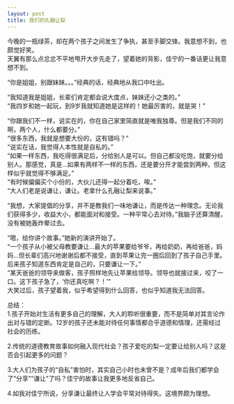 ```yaml
---
layout: post
title: 我们的孔融让梨
---
```


<p>今晚的一瓶绿茶，却在两个孩子之间发生了争执，甚至手脚交锋。我意想不到，也颇觉好笑。<br />
天翼有那么点忿忿不平地甩开大步先走了，望着她的背影，佳宁的一番话更让我意想不到。</p>
<p>“你是姐姐，别跟妹妹。。。”经典的话，经典地从我口中吐出。</p>
<p>“我知道我是姐姐，长辈们肯定都会说大度点，妹妹还小之类的。”<br />
“我四岁和她一起玩，到9岁我就知道她是这样的！她最厉害的，就是哭！”</p>
<p>“你跟我们不一样，说实在的，你在自己家里简直就是唯我独尊。但是我们不同的啊，两个人，什么都要分。”<br />
“很多东西，我就是想要大份的，这有错吗？”<br />
“说实在话，我觉得人本性就是自私的。”<br />
“如果一样东西，我吃得很满足后，分给别人是可以。但自己都没吃饱，就要分给别人。那感觉，真是&#8230;如果有两样不一样的东西，还是要分开才能尝到两种，但这样似乎就觉得不够满足。”<br />
“有时候偏偏买个小份的，大伙儿还得一起分着吃，唉。”<br />
“大人们老是说谦让，谦让。老拿什么孔融让梨来说事。”</p>
<p>“我想，大家提倡的分享，并不是教我们一味地谦让，而是传达一种理念。无论我们获得多少，收益大小，都能面对和接受。一种平常心去对待。”我脑子还算清醒，没有被她轰炸晕过去。</p>
<p>“嗯，给你讲个故事。”她新的演讲开始了。<br />
“一个孩子从小被父母教要谦让&#8230;最大的苹果要给爷爷，再给奶奶，再给爸爸，妈妈&#8230;但长辈们高兴地谢谢后都不接受，直到苹果让完一圈后回到了孩子自己手里。后来孩子知道东西肯定是自己的，只要谦让一下。”<br />
“某天爸爸的领导来做客，孩子照样地先让苹果给领导。领导也就接过来，咬了一口。这下孩子急了，‘你还真吃啊？！’”<br />
大笑过后，孩子望着我，似乎希望得到什么回答，也似乎知道我无法回答。</p>
<p>总结：<br />
1.孩子开始对生活有更多自己的理解，大人的聆听很重要，而不是简单对其言论作出对与错的定断。12岁的孩子还未能对待任何事情都合乎道德和情理，还需经过社会的历练。</p>
<p>2.传统的道德教育故事如何融入现代社会？孩子爱吃的梨一定要让给别人吗？这是否会引起更多的问题？</p>
<p>3.大人们为孩子的“自私”害怕时，其实自己小时也未曾不是？成年后我们都学会了“分享”“谦让”了吗？佳宁的故事让我更多地反省自己。</p>
<p>4.如我对佳宁所说，分享谦让最终让人学会平常对待得失。这境界颇为理想。</p>
